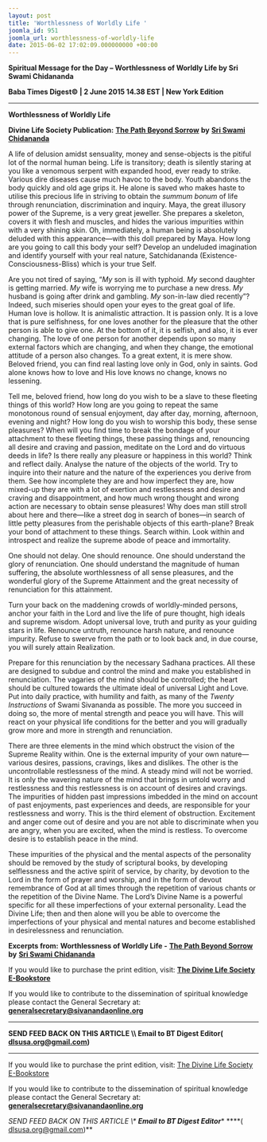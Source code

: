 ```yaml
---
layout: post
title: 'Worthlessness of Worldly Life '
joomla_id: 951
joomla_url: worthlessness-of-worldly-life
date: 2015-06-02 17:02:09.000000000 +00:00
---
```

  

















































**Spiritual Message for the Day – Worthlessness of Worldly Life by Sri Swami Chidananda**

**Baba Times Digest© | 2 June 2015 14.38 EST | New York Edition**

* * *

**Worthlessness of Worldly Life**

**Divine Life Society Publication:** [**The Path Beyond Sorrow**](http://www.dlshq.org/download/beyond.htm#_VPID_6) **by** [**Sri Swami Chidananda**](http://www.dlshq.org/saints/chida.htm)

A life of delusion amidst sensuality, money and sense-objects is the pitiful lot of the normal human being. Life is transitory; death is silently staring at you like a venomous serpent with expanded hood, ever ready to strike. Various dire diseases cause much havoc to the body. Youth abandons the body quickly and old age grips it. He alone is saved who makes haste to utilise this precious life in striving to obtain the _summum bonum_ of life through renunciation, discrimination and inquiry. Maya, the great illusory power of the Supreme, is a very great jeweller. She prepares a skeleton, covers it with flesh and muscles, and hides the various impurities within with a very shining skin. Oh, immediately, a human being is absolutely deluded with this appearance—with this doll prepared by Maya. How long are you going to call this body your self? Develop an undeluded imagination and identify yourself with your real nature, Satchidananda (Existence-Consciousness-Bliss) which is your true Self.

Are you not tired of saying, “_My_ son is ill with typhoid. _My_ second daughter is getting married. _My_ wife is worrying me to purchase a new dress. _My_ husband is going after drink and gambling. _My_ son-in-law died recently”? Indeed, such miseries should open your eyes to the great goal of life. Human love is hollow. It is animalistic attraction. It is passion only. It is a love that is pure selfishness, for one loves another for the pleasure that the other person is able to give one. At the bottom of it, it is selfish, and also, it is ever changing. The love of one person for another depends upon so many external factors which are changing, and when they change, the emotional attitude of a person also changes. To a great extent, it is mere show. Beloved friend, you can find real lasting love only in God, only in saints. God alone knows how to love and His love knows no change, knows no lessening.

Tell me, beloved friend, how long do you wish to be a slave to these fleeting things of this world? How long are you going to repeat the same monotonous round of sensual enjoyment, day after day, morning, afternoon, evening and night? How long do you wish to worship this body, these sense pleasures? When will you find time to break the bondage of your attachment to these fleeting things, these passing things and, renouncing all desire and craving and passion, meditate on the Lord and do virtuous deeds in life? Is there really any pleasure or happiness in this world? Think and reflect daily. Analyse the nature of the objects of the world. Try to inquire into their nature and the nature of the experiences you derive from them. See how incomplete they are and how imperfect they are, how mixed-up they are with a lot of exertion and restlessness and desire and craving and disappointment, and how much wrong thought and wrong action are necessary to obtain sense pleasures! Why does man still stroll about here and there—like a street dog in search of bones—in search of little petty pleasures from the perishable objects of this earth-plane? Break your bond of attachment to these things. Search within. Look within and introspect and realize the supreme abode of peace and immortality.

One should not delay. One should renounce. One should understand the glory of renunciation. One should understand the magnitude of human suffering, the absolute worthlessness of all sense pleasures, and the wonderful glory of the Supreme Attainment and the great necessity of renunciation for this attainment.

Turn your back on the maddening crowds of worldly-minded persons, anchor your faith in the Lord and live the life of pure thought, high ideals and supreme wisdom. Adopt universal love, truth and purity as your guiding stars in life. Renounce untruth, renounce harsh nature, and renounce impurity. Refuse to swerve from the path or to look back and, in due course, you will surely attain Realization.

Prepare for this renunciation by the necessary Sadhana practices. All these are designed to subdue and control the mind and make you established in renunciation. The vagaries of the mind should be controlled; the heart should be cultured towards the ultimate ideal of universal Light and Love. Put into daily practice, with humility and faith, as many of the _Twenty Instructions_ of Swami Sivananda as possible. The more you succeed in doing so, the more of mental strength and peace you will have. This will react on your physical life conditions for the better and you will gradually grow more and more in strength and renunciation.

There are three elements in the mind which obstruct the vision of the Supreme Reality within. One is the external impurity of your own nature—various desires, passions, cravings, likes and dislikes. The other is the uncontrollable restlessness of the mind. A steady mind will not be worried. It is only the wavering nature of the mind that brings in untold worry and restlessness and this restlessness is on account of desires and cravings. The impurities of hidden past impressions imbedded in the mind on account of past enjoyments, past experiences and deeds, are responsible for your restlessness and worry. This is the third element of obstruction. Excitement and anger come out of desire and you are not able to discriminate when you are angry, when you are excited, when the mind is restless. To overcome desire is to establish peace in the mind.

These impurities of the physical and the mental aspects of the personality should be removed by the study of scriptural books, by developing selflessness and the active spirit of service, by charity, by devotion to the Lord in the form of prayer and worship, and in the form of devout remembrance of God at all times through the repetition of various chants or the repetition of the Divine Name. The Lord’s Divine Name is a powerful specific for all these imperfections of your external personality. Lead the Divine Life; then and then alone will you be able to overcome the imperfections of your physical and mental natures and become established in desirelessness and renunciation.



**Excerpts from:**  **Worthlessness of Worldly Life -** [**The Path Beyond Sorrow**](http://www.dlshq.org/download/beyond.htm#_VPID_6) **by** [**Sri Swami Chidananda**](http://www.dlshq.org/saints/chida.htm)

If you would like to purchase the print edition, visit: **[The Divine Life Society E-Bookstore](http://www.dlshq.org/download/download.htm)**

If you would like to contribute to the dissemination of spiritual knowledge please contact the General Secretary at: [](mailto:%20%3Cscript%20type=%27text/javascript%27%3E%20%3C%21--%20var%20prefix%20=%20%27ma%27%20+%20%27il%27%20+%20%27to%27;%20var%20path%20=%20%27hr%27%20+%20%27ef%27%20+%20%27=%27;%20var%20addy57016%20=%20%27generalsecretary%27%20+%20%27@%27;%20addy57016%20=%20addy57016%20+%20%27sivanandaonline%27%20+%20%27.%27%20+%20%27org%27;%20document.write%28%27%3Ca%20%27%20+%20path%20+%20%27%5C%27%27%20+%20prefix%20+%20%27:%27%20+%20addy57016%20+%20%27%5C%27%3E%27%29;%20document.write%28addy57016%29;%20document.write%28%27%3C%5C/a%3E%27%29;%20//--%3E%5Cn%20%3C/script%3E%3Cscript%20type=%27text/javascript%27%3E%20%3C%21--%20document.write%28%27%3Cspan%20style=%5C%27display:%20none;%5C%27%3E%27%29;%20//--%3E%20%3C/script%3EThis%20email%20address%20is%20being%20protected%20from%20spambots.%20You%20need%20JavaScript%20enabled%20to%20view%20it.%20%3Cscript%20type=%27text/javascript%27%3E%20%3C%21--%20document.write%28%27%3C/%27%29;%20document.write%28%27span%3E%27%29;%20//--%3E%20%3C/script%3E?subject=Contribution%20to%20Dissemination%20of%20Spiritual%20Knowledge) **generalsecretary@sivanandaonline.org**

****

**SEND FEED BACK ON THIS ARTICLE \\\ Email to BT Digest Editor[](mailto:%20%3Cscript%20type=%27text/javascript%27%3E%20%3C%21--%20var%20prefix%20=%20%27ma%27%20+%20%27il%27%20+%20%27to%27;%20var%20path%20=%20%27hr%27%20+%20%27ef%27%20+%20%27=%27;%20var%20addy72654%20=%20%27dlsusa.org%27%20+%20%27@%27;%20addy72654%20=%20addy72654%20+%20%27gmail%27%20+%20%27.%27%20+%20%27com%27;%20document.write%28%27%3Ca%20%27%20+%20path%20+%20%27%5C%27%27%20+%20prefix%20+%20%27:%27%20+%20addy72654%20+%20%27%5C%27%3E%27%29;%20document.write%28addy72654%29;%20document.write%28%27%3C%5C/a%3E%27%29;%20//--%3E%5Cn%20%3C/script%3E%3Cscript%20type=%27text/javascript%27%3E%20%3C%21--%20document.write%28%27%3Cspan%20style=%5C%27display:%20none;%5C%27%3E%27%29;%20//--%3E%20%3C/script%3EThis%20email%20address%20is%20being%20protected%20from%20spambots.%20You%20need%20JavaScript%20enabled%20to%20view%20it.%20%3Cscript%20type=%27text/javascript%27%3E%20%3C%21--%20document.write%28%27%3C/%27%29;%20document.write%28%27span%3E%27%29;%20//--%3E%20%3C/script%3E?subject=DLS%20Posts)( [dlsusa.org@gmail.com](mailto:dlsusa.org@gmail.com))**



* * *



  

If you would like to purchase the print edition, visit: [The Divine Life Society E-Bookstore](http://www.dlshq.org/download/download.htm)

If you would like to contribute to the dissemination of spiritual knowledge please contact the General Secretary at: **[generalsecretary@sivanandaonline.org](mailto:generalsecretary@sivanandaonline.org)**

**SEND FEED BACK ON THIS ARTICLE \\\**  **Email to BT Digest Editor**** [](mailto:%20%3Cscript%20type=%27text/javascript%27%3E%20%3C%21--%20var%20prefix%20=%20%27ma%27%20+%20%27il%27%20+%20%27to%27;%20var%20path%20=%20%27hr%27%20+%20%27ef%27%20+%20%27=%27;%20var%20addy72654%20=%20%27dlsusa.org%27%20+%20%27@%27;%20addy72654%20=%20addy72654%20+%20%27gmail%27%20+%20%27.%27%20+%20%27com%27;%20document.write%28%27%3Ca%20%27%20+%20path%20+%20%27%5C%27%27%20+%20prefix%20+%20%27:%27%20+%20addy72654%20+%20%27%5C%27%3E%27%29;%20document.write%28addy72654%29;%20document.write%28%27%3C%5C/a%3E%27%29;%20//--%3E%5Cn%20%3C/script%3E%3Cscript%20type=%27text/javascript%27%3E%20%3C%21--%20document.write%28%27%3Cspan%20style=%5C%27display:%20none;%5C%27%3E%27%29;%20//--%3E%20%3C/script%3EThis%20email%20address%20is%20being%20protected%20from%20spambots.%20You%20need%20JavaScript%20enabled%20to%20view%20it.%20%3Cscript%20type=%27text/javascript%27%3E%20%3C%21--%20document.write%28%27%3C/%27%29;%20document.write%28%27span%3E%27%29;%20//--%3E%20%3C/script%3E?subject=DLS%20Posts)****( [dlsusa.org@gmail.com](mailto:dlsusa.org@gmail.com))**  
